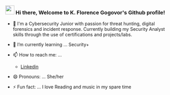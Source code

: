 
<h3><img src="https://media.giphy.com/media/hvRJCLFzcasrR4ia7z/giphy.gif" width="28">
Hi there, Welcome to K. Florence Gogovor's Github profile! </h3>

<!--
**Florence Gogovor** is a ✨ _special_ ✨ repository because its `README.md` (this file) appears on your GitHub profile.

Here are some ideas to get you started:
-->
- 🔭 I'm a Cybersecurity Junior with passion for threat hunting, digital forensics and incident response. Currently building my Security Analyst skills through the use of certifications and projects/labs.
- 🌱 I’m currently learning ... Security+

- 📫 How to reach me: ... 
  <ul><li><a href="https://www.linkedin.com/in/florencegogovor/" target="_Blank"> Linkedin</a></li></ul>                          
- 😄 Pronouns: ... She/her
- ⚡ Fun fact: ... I love Reading and music in my spare time

